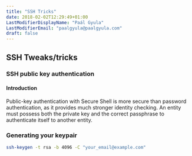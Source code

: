 ```yaml
---
title: "SSH Tricks"
date: 2018-02-02T12:29:49+01:00
LastModifierDisplayName: "Paál Gyula"
LastModifierEmail: "paalgyula@paalgyula.com"
draft: false
---
```


## SSH Tweaks/tricks

### SSH public key authentication

#### Introduction
Public-key authentication with Secure Shell is more secure than password authentication, as it provides much stronger identity checking. An entity must possess both the private key and the correct passphrase to authenticate itself to another entity.

### Generating your keypair
```bash
ssh-keygen -t rsa -b 4096 -C "your_email@example.com"
```

